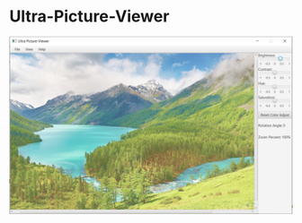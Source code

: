 # Ultra-Picture-Viewer

<img src="https://github.com/Vision-Paudel/Ultra-Picture-Viewer/blob/main/Ultra%20Picture-Viewer.png" alt="Image could not be displayed">
